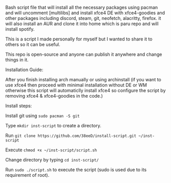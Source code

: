 Bash script file that will install all the necessary packages using pacman and will uncomment [multilibs] and install xfce4 DE with xfce4-goodies and other packages including discord, steam, git, neofetch, alacritty, firefox.
it will also install an AUR and clone it into home which is paru repo and will install spotify.


This is a script I made personally for myself but I wanted to share it to others so it can be useful.

This repo is open-source and anyone can publish it anywhere and change things in it.

Installation Guide:

After you finish installing arch manually or using archinstall (if you want to use xfce4 then proceed with minimal installation without DE or WM otherwise this script will automaticlly install xfce4 so configure the script by removing xfce4 & xfce4-goodies in the code.)

Install steps:

Install git using `sudo pacman -S git`

Type `mkdir inst-script` to create a directory.

Run `git clone https://github.com/38eeD/install-script.git ~/inst-script`

Execute `chmod +x ~/inst-script/script.sh`

Change directory by typing `cd inst-script/`

Run `sudo ./script.sh` to execute the script (sudo is used due to its requirement of root).
